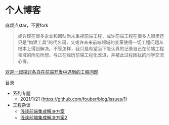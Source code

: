 # 个人博客

麻烦点star，不要fork

> 或许现在很多企业和团队尚未重视前端工程，或许前端工程在很多人眼里还只是“构建工具”的代名词，又或许未来前端领域的变革使得一切工程问题从根本上得到解决。不管怎样，我只是希望当下能认真的记录自己在前端工程领域的所见所想，与正在经历前端工程化改进，并被此过程困扰的同学交流心得。

[欢迎一起探讨各自在前端开发中遇到的工程问题](https://github.com/fouber/blog/issues/8)

目录

* 系列专题
    * 2021/1/21 (https://github.com/fouber/blog/issues/1)
* 工程杂谈
    * [浅谈前端集成解决方案](https://github.com/jiangbaiheng/jiangbaiheng.github.io/blob/main/202101/day02.md)
    * [浅谈前端集成解决方案2](https://github.com/jiangbaiheng/jiangbaiheng.github.io/blob/main/202102/day02.md)

